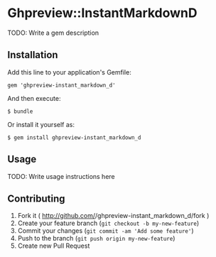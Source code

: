 # Ghpreview::InstantMarkdownD

TODO: Write a gem description

## Installation

Add this line to your application's Gemfile:

    gem 'ghpreview-instant_markdown_d'

And then execute:

    $ bundle

Or install it yourself as:

    $ gem install ghpreview-instant_markdown_d

## Usage

TODO: Write usage instructions here

## Contributing

1. Fork it ( http://github.com/<my-github-username>/ghpreview-instant_markdown_d/fork )
2. Create your feature branch (`git checkout -b my-new-feature`)
3. Commit your changes (`git commit -am 'Add some feature'`)
4. Push to the branch (`git push origin my-new-feature`)
5. Create new Pull Request
